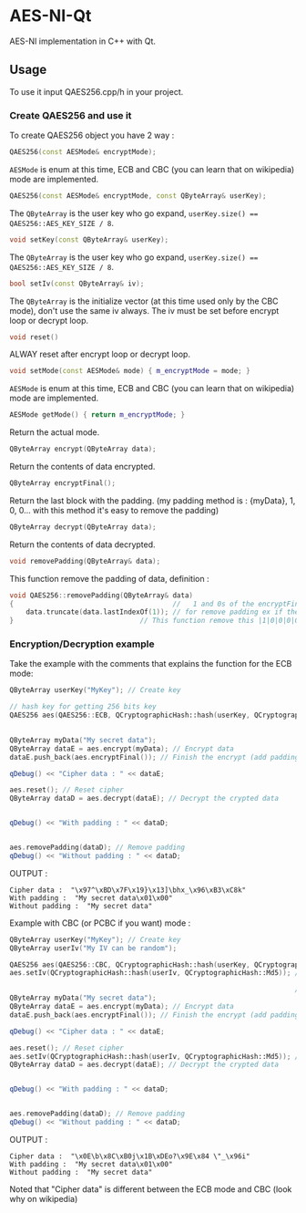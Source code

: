 # AES-NI-Qt
AES-NI implementation in C++ with Qt.

## Usage

To use it input QAES256.cpp/h in your project.

### Create QAES256 and use it

To create QAES256 object you have 2 way :

```cpp
QAES256(const AESMode& encryptMode);
```

`AESMode` is enum at this time, ECB and CBC (you can learn that on wikipedia) mode are implemented.

```cpp
QAES256(const AESMode& encryptMode, const QByteArray& userKey);
```

The `QByteArray` is the user key who go expand, `userKey.size() == QAES256::AES_KEY_SIZE / 8`.

```cpp
void setKey(const QByteArray& userKey);
```

The `QByteArray` is the user key who go expand, `userKey.size() == QAES256::AES_KEY_SIZE / 8`.

```cpp
bool setIv(const QByteArray& iv);
```

The `QByteArray` is the initialize vector (at this time used only by the CBC mode), don't use the same iv always.
The iv must be set before encrypt loop or decrypt loop.

```cpp
void reset()
```

ALWAY reset after encrypt loop or decrypt loop.

```cpp
void setMode(const AESMode& mode) { m_encryptMode = mode; }
```

`AESMode` is enum at this time, ECB and CBC (you can learn that on wikipedia) mode are implemented.

```cpp
AESMode getMode() { return m_encryptMode; }
```

Return the actual mode.

```cpp
QByteArray encrypt(QByteArray data);
```

Return the contents of data encrypted.

```cpp
QByteArray encryptFinal();
```

Return the last block with the padding. (my padding method is : {myData}, 1, 0, 0... with this method it's easy to remove the padding)

```cpp
QByteArray decrypt(QByteArray data);
```

Return the contents of data decrypted.

```cpp
void removePadding(QByteArray& data);
```

This function remove the padding of data, definition : 
```cpp
void QAES256::removePadding(QByteArray& data)
{										//   1 and 0s of the encryptFinal function
	data.truncate(data.lastIndexOf(1)); // for remove padding ex if the last block is : |M|y|D|a|t|a|t|e|s|t|1|0|0|0|0|0|
}								// This function remove this |1|0|0|0|0|0| for make : MyDatatest
```

### Encryption/Decryption example

Take the example with the comments that explains the function for the ECB mode:

```cpp
QByteArray userKey("MyKey"); // Create key

// hash key for getting 256 bits key
QAES256 aes(QAES256::ECB, QCryptographicHash::hash(userKey, QCryptographicHash::Sha256));

																						  // The data to encrypt
QByteArray myData("My secret data");
QByteArray dataE = aes.encrypt(myData); // Encrypt data
dataE.push_back(aes.encryptFinal()); // Finish the encrypt (add padding and the last block)

qDebug() << "Cipher data : " << dataE;

aes.reset(); // Reset cipher
QByteArray dataD = aes.decrypt(dataE); // Decrypt the crypted data


qDebug() << "With padding : " << dataD;


aes.removePadding(dataD); // Remove padding
qDebug() << "Without padding : " << dataD;
```

OUTPUT :

```
Cipher data :  "\x97^\xBD\x7F\x19}\x13]\bhx_\x96\xB3\xC8k"
With padding :  "My secret data\x01\x00"
Without padding :  "My secret data"
```

Example with CBC (or PCBC if you want) mode :
```cpp
QByteArray userKey("MyKey"); // Create key
QByteArray userIv("My IV can be random");

QAES256 aes(QAES256::CBC, QCryptographicHash::hash(userKey, QCryptographicHash::Sha256)); // hash key for getting 256 bits key
aes.setIv(QCryptographicHash::hash(userIv, QCryptographicHash::Md5)); // Hash md5 return 128 bits value

																	  // The data to encrypt
QByteArray myData("My secret data");
QByteArray dataE = aes.encrypt(myData); // Encrypt data
dataE.push_back(aes.encryptFinal()); // Finish the encrypt (add padding and the last block)

qDebug() << "Cipher data : " << dataE;

aes.reset(); // Reset cipher
aes.setIv(QCryptographicHash::hash(userIv, QCryptographicHash::Md5)); // /!\ re-set IV because he is modified when encrypting
QByteArray dataD = aes.decrypt(dataE); // Decrypt the crypted data


qDebug() << "With padding : " << dataD;


aes.removePadding(dataD); // Remove padding
qDebug() << "Without padding : " << dataD;
```

OUTPUT :
```
Cipher data :  "\x0E\b\x8C\xB0j\x1B\xDEo?\x9E\x84 \"_\x96i"
With padding :  "My secret data\x01\x00"
Without padding :  "My secret data"
```

Noted that "Cipher data" is different between the ECB mode and CBC (look why on wikipedia)

